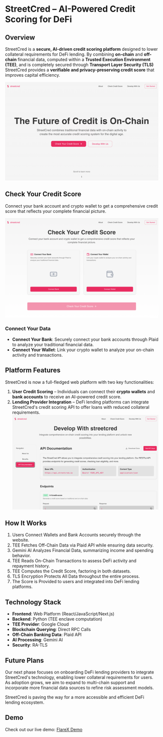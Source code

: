 # StreetCred – AI-Powered Credit Scoring for DeFi

## Overview

StreetCred is a **secure, AI-driven credit scoring platform** designed to lower collateral requirements for DeFi lending. By combining **on-chain** and **off-chain** financial data, computed within a **Trusted Execution Environment (TEE)**, and is completely secured through **Transport Layer Security (TLS)** StreetCred provides a **verifiable and privacy-preserving credit score** that improves capital efficiency.

![StreetCred Landing Page](assets/landing_page.png)

## Check Your Credit Score

Connect your bank account and crypto wallet to get a comprehensive credit score that reflects your complete financial picture.

![Credit Score Interface](assets/check_credit_score.png)

### Connect Your Data
- **Connect Your Bank**: Securely connect your bank accounts through Plaid to analyze your traditional financial data.
- **Connect Your Wallet**: Link your crypto wallet to analyze your on-chain activity and transactions.

## Platform Features

StreetCred is now a full-fledged web platform with two key functionalities:

1. **User Credit Scoring** – Individuals can connect their **crypto wallets** and **bank accounts** to receive an AI-powered credit score.
2. **Lending Provider Integration** – DeFi lending platforms can integrate StreetCred's credit scoring API to offer loans with reduced collateral requirements.
![API](assets/api_doc.png)

## How It Works

1. Users Connect Wallets and Bank Accounts securely through the website.
2. TEE Fetches Off-Chain Data via Plaid API while ensuring data security.
3. Gemini AI Analyzes Financial Data, summarizing income and spending behavior.
4. TEE Reads On-Chain Transactions to assess DeFi activity and repayment history.
5. TEE Computes the Credit Score, factoring in both datasets.
6. TLS Encryption Protects All Data throughout the entire process.
7. The Score is Provided to users and integrated into DeFi lending platforms.

## Technology Stack

- **Frontend**: Web Platform (React/JavaScript/Next.js)
- **Backend**: Python (TEE enclave computation)
- **TEE Provider**: Google Cloud
- **Blockchain Querying**: Direct RPC Calls
- **Off-Chain Banking Data**: Plaid API
- **AI Processing**: Gemini AI
- **Security**: RA-TLS

## Future Plans

Our next phase focuses on onboarding DeFi lending providers to integrate StreetCred's technology, enabling lower collateral requirements for users. As adoption grows, we aim to expand to multi-chain support and incorporate more financial data sources to refine risk assessment models.

StreetCred is paving the way for a more accessible and efficient DeFi lending ecosystem.

## Demo

Check out our live demo: [FlareX Demo](https://www.youtube.com/watch?v=2PkIWE-DfK0)
